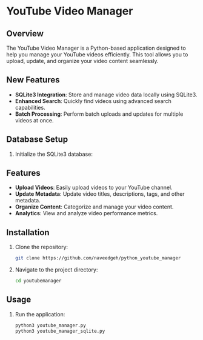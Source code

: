 # YouTube Video Manager

## Overview

The YouTube Video Manager is a Python-based application designed to help you manage your YouTube videos efficiently. This tool allows you to upload, update, and organize your video content seamlessly.
## New Features

- **SQLite3 Integration**: Store and manage video data locally using SQLite3.
- **Enhanced Search**: Quickly find videos using advanced search capabilities.
- **Batch Processing**: Perform batch uploads and updates for multiple videos at once.

## Database Setup

1. Initialize the SQLite3 database:
    
## Features

- **Upload Videos**: Easily upload videos to your YouTube channel.
- **Update Metadata**: Update video titles, descriptions, tags, and other metadata.
- **Organize Content**: Categorize and manage your video content.
- **Analytics**: View and analyze video performance metrics.

## Installation

1. Clone the repository:
    ```bash
    git clone https://github.com/naveedgeh/python_youtube_manager
    ```
2. Navigate to the project directory:
    ```bash
    cd youtubemanager
    ```
## Usage


1. Run the application:
    ```bash
    python3 youtube_manager.py
    python3 youtube_manager_sqlite.py
    ```

